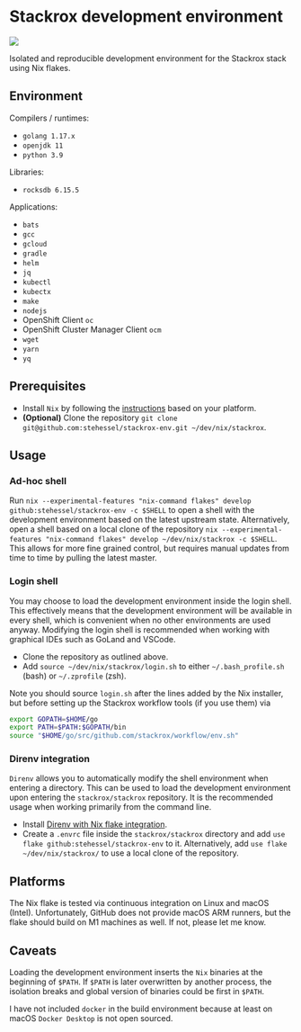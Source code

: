 # Stackrox development environment

[![](http://github-actions.40ants.com/stehessel/stackrox-env/matrix.svg)](https://github.com/stehessel/stackrox-env)

Isolated and reproducible development environment for the Stackrox stack using Nix flakes.

## Environment

Compilers / runtimes:

* `golang 1.17.x`
* `openjdk 11`
* `python 3.9`

Libraries:

* `rocksdb 6.15.5`

Applications:

* `bats`
* `gcc`
* `gcloud`
* `gradle`
* `helm`
* `jq`
* `kubectl`
* `kubectx`
* `make`
* `nodejs`
* OpenShift Client `oc`
* OpenShift Cluster Manager Client `ocm`
* `wget`
* `yarn`
* `yq`

## Prerequisites

- Install `Nix` by following the [instructions](https://nixos.org/manual/nix/stable/installation/installing-binary.html)
  based on your platform.
- **(Optional)** Clone the repository `git clone git@github.com:stehessel/stackrox-env.git ~/dev/nix/stackrox`.

## Usage

### Ad-hoc shell

Run `nix --experimental-features "nix-command flakes" develop github:stehessel/stackrox-env -c $SHELL` to open a shell
with the development environment based on the latest upstream state. Alternatively, open a shell based on a local clone
of the repository `nix --experimental-features "nix-command flakes" develop ~/dev/nix/stackrox -c $SHELL`. This allows
for more fine grained control, but requires manual updates from time to time by pulling the latest master.

### Login shell

You may choose to load the development environment inside the login shell. This effectively means that the development
environment will be available in every shell, which is convenient when no other environments are used anyway. Modifying
the login shell is recommended when working with graphical IDEs such as GoLand and VSCode.

- Clone the repository as outlined above.
- Add `source ~/dev/nix/stackrox/login.sh` to either `~/.bash_profile.sh` (bash) or `~/.zprofile` (zsh).

Note you should source `login.sh` after the lines added by the Nix installer, but before setting up the Stackrox workflow
tools (if you use them) via

```sh
export GOPATH=$HOME/go
export PATH=$PATH:$GOPATH/bin
source "$HOME/go/src/github.com/stackrox/workflow/env.sh"
```

### Direnv integration

`Direnv` allows you to automatically modify the shell environment when entering a directory. This can be used to load the
development environment upon entering the `stackrox/stackrox` repository. It is the recommended usage when working primarily
from the command line.

- Install [Direnv with Nix flake integration](https://github.com/nix-community/nix-direnv).
- Create a `.envrc` file inside the `stackrox/stackrox` directory and add `use flake github:stehessel/stackrox-env` to it.
  Alternatively, add `use flake ~/dev/nix/stackrox/` to use a local clone of the repository.

## Platforms

The Nix flake is tested via continuous integration on Linux and macOS (Intel). Unfortunately, GitHub does not provide
macOS ARM runners, but the flake should build on M1 machines as well. If not, please let me know.

## Caveats

Loading the development environment inserts the `Nix` binaries at the beginning of `$PATH`.
If `$PATH` is later overwritten by another process, the isolation breaks and global version
of binaries could be first in `$PATH`.

I have not included `docker` in the build environment because at least on macOS `Docker Desktop`
is not open sourced.
